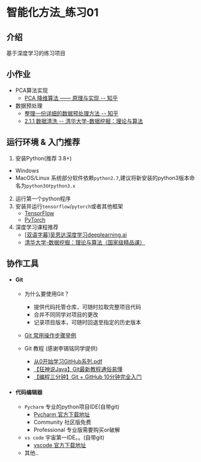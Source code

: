 # 智能化方法_练习01

## 介绍
基于深度学习的练习项目

## 小作业
+ PCA算法实现
    + [PCA 降维算法 —— 原理与实现 -- 知乎](https://zhuanlan.zhihu.com/p/36546123)
+ 数据预处理
    + [整理一份详细的数据预处理方法 -- 知乎](https://zhuanlan.zhihu.com/p/51131210)
    + [2.1.1 数据清洗 -- 清华大学-数据挖掘：理论与算法](https://www.bilibili.com/video/BV154411Q7mG?p=11)

## 运行环境 & 入门推荐
1. 安装Python(推荐 3.8+)
+ Windows
+ MacOS/Linux 系统部分软件依赖`python2.7`,建议将新安装的python3版本命名为`python3`or`python3.x`
2. 运行第一个python程序
3. 安装并运行`tensorflow`/`pytorch`或者其他框架
    + [TensorFlow](https://www.tensorflow.org/tutorials/quickstart/beginner) 
    + [PyTorch](https://pytorch.org/get-started/locally/)
4. 深度学习课程推荐
    + [[双语字幕]吴恩达深度学习deeplearning.ai](https://www.bilibili.com/video/BV1FT4y1E74V)
    + [清华大学-数据挖掘：理论与算法（国家级精品课）](https://www.bilibili.com/video/BV154411Q7mG)

## 协作工具

+ #### Git 
    + 为什么要使用Git？
        + 提供代码托管仓库，可随时拉取完整项目代码
        + 合并不同同学对项目的更改
        + 记录项目版本，可随时回退至指定的历史版本
    
    + [Git 常用操作步骤举例](./docs/git.md)
    + Git 教程 (感谢李锡铭同学提供)
        + [从0开始学习GitHub系列.pdf](./docs/从0开始学习GitHub系列.pdf)
        + [【狂神说Java】Git最新教程通俗易懂](https://www.bilibili.com/video/BV1FE411P7B3)
        + [【编程三分钟】Git + GitHub 10分钟完全入门](https://www.bilibili.com/video/BV1KD4y1S7FL)

    
+ #### 代码编辑器
    + `Pycharm` 专业的python项目IDE(自带git) 
        + [Pycharm 官方下载地址](https://www.jetbrains.com/pycharm/download/)
        + Community 社区版免费
        + Professional 专业版需要购买or破解
    + `vs code` 宇宙第一IDE。。(自带git)
        + [vscode 官方下载地址](https://code.visualstudio.com/download)
    + 其他..
